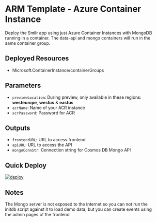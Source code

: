 # ARM Template - Azure Container Instance
Deploy the Smilr app using just Azure Container Instances with MongoDB running in a container. The data-api and mongo containers will run in the same container group. 

## Deployed Resources
- Microsoft.ContainerInstance/containerGroups

## Parameters
- `previewLocation`: During preview, only available in these regions: **westeurope**, **westus** & **eastus**
- `acrName`: Name of your ACR instance
- `acrPassword`: Password for ACR

## Outputs
- `frontendURL`: URL to access frontend
- `apiURL`: URL to access the API
- `mongoConnStr`: Connection string for Cosmos DB Mongo API

## Quick Deploy
[![deploy](https://raw.githubusercontent.com/benc-uk/azure-arm/master/etc/azuredeploy.png)](https://portal.azure.com/#create/Microsoft.Template/uri/https%3A%2F%2Fraw.githubusercontent.com%2Fbenc-uk%2Fmicroservices-demoapp%2Fmaster%2Fazure%2Ftemplates%2Faci-mongo%2Fazuredeploy.json)  

## Notes
The Mongo server is not exposed to the internet so you can not run the initdb script against it to load demo data, but you can create events using the admin pages of the frontend